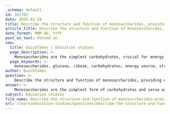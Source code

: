 ```yaml
---
_schema: default
id: 161783
date: 2025-01-24
title: Describe the structure and function of monosaccharides, providing examples such as glucose and ribose.
article_title: Describe the structure and function of monosaccharides, providing examples such as glucose and ribose.
date_format: MMM DD, YYYY
post_on_text: Posted on
seo:
  title: QuickTakes | Education studies
  page_description: >-
    Monosaccharides are the simplest carbohydrates, crucial for energy metabolism and biological functions, exemplified by glucose and ribose, which serve as building blocks for complex sugars.
  page_keywords: >-
    monosaccharides, glucose, ribose, carbohydrates, energy source, structure, function, aldohexose, pentose sugar, cellular respiration, metabolism, glycogen, RNA, nucleotides, disaccharides, polysaccharides, energy storage, cell signaling, biological functions
author: QuickTakes
question: >-
    Describe the structure and function of monosaccharides, providing examples such as glucose and ribose.
answer: >-
    Monosaccharides are the simplest form of carbohydrates and serve as fundamental building blocks for more complex sugars. They are characterized by their crystalline structure, solubility in water, and typically sweet taste. The general formula for monosaccharides can be represented as $ C_nH_{2n}O_n $, where $ n $ is typically three or more.\n\n### Structure of Monosaccharides\n\nMonosaccharides can be classified based on the number of carbon atoms they contain:\n\n1. **Trioses**: 3 carbon atoms (e.g., glyceraldehyde)\n2. **Tetroses**: 4 carbon atoms (e.g., erythrose)\n3. **Pentoses**: 5 carbon atoms (e.g., ribose)\n4. **Hexoses**: 6 carbon atoms (e.g., glucose, fructose)\n\nMonosaccharides can exist in linear and cyclic forms. For example, glucose can be represented in a linear form as follows:\n\n$$\n\text{Linear Glucose:} \quad \text{HOCH}_2\text{(CHOH)}_4\text{CHO}\n$$\n\nIn its cyclic form, glucose typically forms a six-membered ring (pyranose) when the aldehyde group reacts with a hydroxyl group:\n\n$$\n\text{Cyclic Glucose:} \quad \text{(Cyclic structure with -OH groups)}\n$$\n\n### Examples of Monosaccharides\n\n1. **Glucose**: \n   - Structure: An aldohexose with an aldehyde group at one end. It is a primary energy source for cells and is rapidly metabolized to provide energy.\n   - Function: Glucose is crucial for cellular respiration and is stored as glycogen in animals for energy mobilization.\n\n2. **Ribose**: \n   - Structure: A pentose sugar with five carbon atoms, containing a hydroxyl group on each carbon except for the carbon that is part of the aldehyde group.\n   - Function: Ribose is a key component of RNA (ribonucleic acid) and is involved in the synthesis of nucleotides, which are essential for genetic information transfer and protein synthesis.\n\n### Functions of Monosaccharides\n\nMonosaccharides play several vital roles in biological systems:\n\n1. **Immediate Energy Source**: They are quickly metabolized to provide energy for cellular processes. For instance, glucose is a primary energy source for cells and is utilized immediately for energy production.\n\n2. **Building Blocks**: Monosaccharides serve as the fundamental building blocks for more complex carbohydrates, such as disaccharides (e.g., sucrose, lactose) and polysaccharides (e.g., starch, glycogen, cellulose). These complex carbohydrates can be used for energy storage or structural purposes.\n\n3. **Cell Signaling**: Monosaccharides can also participate in cell signaling processes by attaching to proteins and lipids on cell membranes, facilitating cell-cell recognition and communication.\n\n4. **Energy Storage**: In animals, excess glucose is converted into glycogen and stored primarily in the liver and muscles, allowing for energy mobilization when needed.\n\nIn summary, monosaccharides like glucose and ribose are essential for energy metabolism, structural integrity, and various biological functions, making them crucial components of living organisms.
subject: Education studies
file_name: describe-the-structure-and-function-of-monosaccharides-providing-examples-such-as-glucose-and-ribose.md
url: /learn/education-studies/questions/describe-the-structure-and-function-of-monosaccharides-providing-examples-such-as-glucose-and-ribose
---
```


&nbsp;